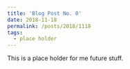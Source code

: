 ```yaml
---
title: 'Blog Post No. 0'
date: 2018-11-18
permalink: /posts/2018/1118
tags:
  - place holder
---
```


This is a place holder for me future stuff.